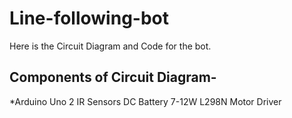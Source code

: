 # Line-following-bot

Here is the Circuit Diagram and Code for the bot.

## Components of Circuit Diagram-
*Arduino Uno
2 IR Sensors
DC Battery 7-12W
L298N Motor Driver
